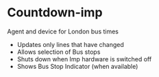 Countdown-imp
=============

Agent and device for London bus times
*	Updates only lines that have changed
*	Allows selection of Bus stops
*	Shuts down when Imp hardware is switched off
*	Shows Bus Stop Indicator (when available)
 
